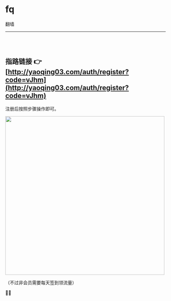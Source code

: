 # fq
翻墙
<hr><br><br>

## 指路链接 👉 [http://yaoqing03.com/auth/register?code=vJhm](http://yaoqing03.com/auth/register?code=vJhm)
注册后按照步骤操作即可。

<img src="https://img-blog.csdnimg.cn/20200430084939312.png?x-oss-process=image/watermark,type_ZmFuZ3poZW5naGVpdGk,shadow_10,text_aHR0cHM6Ly9ibG9nLmNzZG4ubmV0L0J1bGVfZGF6ZQ==,size_16,color_FFFFFF,t_70" width="500px">

（不过非会员需要每天签到领流量）

🧙‍♀️
